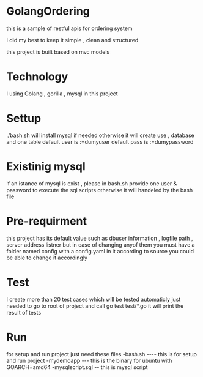 # GolangOrdering
this is a sample of restful apis for ordering system

I did my best to keep it simple , clean and structured 

this project is built based on mvc models 

# Technology
I using Golang , gorilla , mysql in this project

# Settup
./bash.sh will install mysql if needed otherwise it will create use , database and one table
default user is :=dumyuser
default pass is :=dumypassword

# Existinig mysql
if an istance of mysql is exist , please in bash.sh provide one user & password 
to execute the sql scripts
otherwise it will handeled by the bash file

# Pre-requirment
this project has its default value such as 
dbuser information , logfile path , server address listner 
but in case of changing anyof them 
you must have a folder named config
with a config.yaml in it according to source 
you could be able to change it accordingly

# Test
I create more than 20 test cases which will be tested automaticly
just needed to go to root of project and call
go test test/*.go
it will print the result of tests

# Run
for setup and run project just need these files
-bash.sh ---- this is for setup and run project
-mydemoapp --- this is the binary for ubuntu with GOARCH=amd64
-mysqlscript.sql -- this is mysql script
